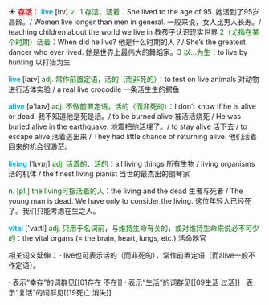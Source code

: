 ☀ <font color="red">**存活：**</font>
<font color="sky blue">**live**</font> [lɪv] 
<font color="rgb(227, 108, 9)">vi. 1 存活，活着：</font>She lived to the age of 95. 她活到了95岁高龄。/ Women live longer than men in general. 一般来说，女人比男人长寿。/ teaching children about the world we live in 教孩子认识现实世界 <font color="rgb(227, 108, 9)">2（尤指在某个时期）活着：</font>When did he live? 他是什么时期的人？/ She’s the greatest dancer who ever lived. 她是世界上最伟大的舞蹈家。<font color="rgb(227, 108, 9)">3 以…为生：</font>to live by hunting 以打猎为生

<font color="sky blue">**live**</font> [laɪv] 
<font color="rgb(227, 108, 9)">adj. 常作前置定语，活的（而非死的）：</font>to test on live animals 对动物进行活体实验 / a real live crocodile 一条活生生的鳄鱼

<font color="sky blue">**alive**</font> [ə'laɪv] 
<font color="rgb(227, 108, 9)">adj. 不做前置定语，活的（而非死的）：</font>I don’t know if he is alive or dead. 我不知道他是死是活。/ to be burned alive 被活活烧死 / He was buried alive in the earthquake. 地震把他活埋了。/ to stay alive 活下去 / to escape alive 活着逃出来 / They had little chance of returning alive. 他们活着回来的机会很渺茫。
           
<font color="sky blue">**living**</font> [ˈlɪvɪŋ]
<font color="rgb(227, 108, 9)">adj. 活着的、活的：</font>all living things 所有生物 / living organisms 活的机体 / the finest living pianist 当世的最杰出的钢琴家

<font color="rgb(227, 108, 9)">n. [pl.] the living可指活着的人：</font>the living and the dead 生者与死者 / The young man is dead. We have only to consider the living. 这位年轻人已经死了。我们只能考虑在生之人。

<font color="sky blue">**vital**</font> ['vaɪtl] 
<font color="rgb(227, 108, 9)">adj. 只用于名词前，与维持生命有关的，或对维持生命来说必不可少的：</font>the vital organs (= the brain, heart, lungs, etc.) 活命器官

相关词义延伸：
· live也可表示活的（而非死的），常作前置定语（而alive一般不作定语）。

· 表示“幸存”的词群见[[01存在 不在]]
· 表示“生活”的词群见[[09生活 过活]]
· 表示“复活”的词群见[[19死亡 消失]]

